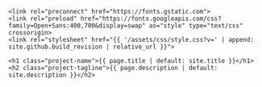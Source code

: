 <html lang="{{ site.lang | default: "en-US" }}">
  <head>
    <meta charset="UTF-8">

    <link rel="preconnect" href="https://fonts.gstatic.com">
    <link rel="preload" href="https://fonts.googleapis.com/css?family=Open+Sans:400,700&display=swap" as="style" type="text/css" crossorigin>
    <link rel="stylesheet" href="{{ '/assets/css/style.css?v=' | append: site.github.build_revision | relative_url }}">
    
    <h1 class="project-name">{{ page.title | default: site.title }}</h1>
    <h2 class="project-tagline">{{ page.description | default: site.description }}</h2>
  </head>
  <body>
  
  </body>
